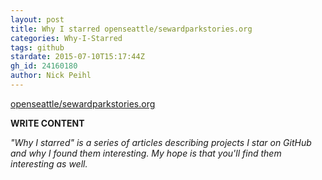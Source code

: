 ```yaml
---
layout: post
title: Why I starred openseattle/sewardparkstories.org
categories: Why-I-Starred
tags: github
stardate: 2015-07-10T15:17:44Z
gh_id: 24160180
author: Nick Peihl
---
```


[openseattle/sewardparkstories.org](https://github.com/openseattle/sewardparkstories.org)

**WRITE CONTENT**

*"Why I starred" is a series of articles describing projects I star on GitHub and why I found them interesting. My hope is that you'll find them interesting as well.*

